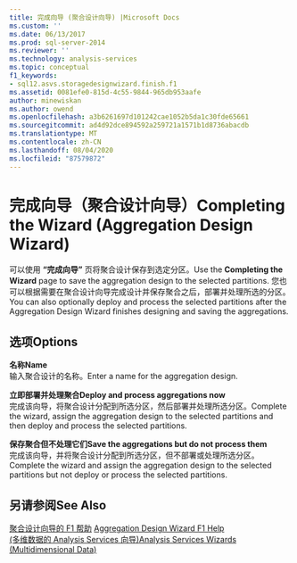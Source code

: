 ```yaml
---
title: 完成向导 (聚合设计向导) |Microsoft Docs
ms.custom: ''
ms.date: 06/13/2017
ms.prod: sql-server-2014
ms.reviewer: ''
ms.technology: analysis-services
ms.topic: conceptual
f1_keywords:
- sql12.asvs.storagedesignwizard.finish.f1
ms.assetid: 0081efe0-815d-4c55-9844-965db953aafe
author: minewiskan
ms.author: owend
ms.openlocfilehash: a3b6261697d101242cae1052b5da1c30fde65661
ms.sourcegitcommit: ad4d92dce894592a259721a1571b1d8736abacdb
ms.translationtype: MT
ms.contentlocale: zh-CN
ms.lasthandoff: 08/04/2020
ms.locfileid: "87579872"
---
```

# <a name="completing-the-wizard-aggregation-design-wizard"></a><span data-ttu-id="6fe27-102">完成向导（聚合设计向导）</span><span class="sxs-lookup"><span data-stu-id="6fe27-102">Completing the Wizard (Aggregation Design Wizard)</span></span>
  <span data-ttu-id="6fe27-103">可以使用 **“完成向导”** 页将聚合设计保存到选定分区。</span><span class="sxs-lookup"><span data-stu-id="6fe27-103">Use the **Completing the Wizard** page to save the aggregation design to the selected partitions.</span></span> <span data-ttu-id="6fe27-104">您也可以根据需要在聚合设计向导完成设计并保存聚合之后，部署并处理所选的分区。</span><span class="sxs-lookup"><span data-stu-id="6fe27-104">You can also optionally deploy and process the selected partitions after the Aggregation Design Wizard finishes designing and saving the aggregations.</span></span>  
  
## <a name="options"></a><span data-ttu-id="6fe27-105">选项</span><span class="sxs-lookup"><span data-stu-id="6fe27-105">Options</span></span>  
 <span data-ttu-id="6fe27-106">**名称**</span><span class="sxs-lookup"><span data-stu-id="6fe27-106">**Name**</span></span>  
 <span data-ttu-id="6fe27-107">输入聚合设计的名称。</span><span class="sxs-lookup"><span data-stu-id="6fe27-107">Enter a name for the aggregation design.</span></span>  
  
 <span data-ttu-id="6fe27-108">**立即部署并处理聚合**</span><span class="sxs-lookup"><span data-stu-id="6fe27-108">**Deploy and process aggregations now**</span></span>  
 <span data-ttu-id="6fe27-109">完成该向导，将聚合设计分配到所选分区，然后部署并处理所选分区。</span><span class="sxs-lookup"><span data-stu-id="6fe27-109">Complete the wizard, assign the aggregation design to the selected partitions and then deploy and process the selected partitions.</span></span>  
  
 <span data-ttu-id="6fe27-110">**保存聚合但不处理它们**</span><span class="sxs-lookup"><span data-stu-id="6fe27-110">**Save the aggregations but do not process them**</span></span>  
 <span data-ttu-id="6fe27-111">完成该向导，并将聚合设计分配到所选分区，但不部署或处理所选分区。</span><span class="sxs-lookup"><span data-stu-id="6fe27-111">Complete the wizard and assign the aggregation design to the selected partitions but not deploy or process the selected partitions.</span></span>  
  
## <a name="see-also"></a><span data-ttu-id="6fe27-112">另请参阅</span><span class="sxs-lookup"><span data-stu-id="6fe27-112">See Also</span></span>  
 <span data-ttu-id="6fe27-113">[聚合设计向导的 F1 帮助](aggregation-design-wizard-f1-help.md) </span><span class="sxs-lookup"><span data-stu-id="6fe27-113">[Aggregation Design Wizard F1 Help](aggregation-design-wizard-f1-help.md) </span></span>  
 [<span data-ttu-id="6fe27-114">&#40;多维数据的 Analysis Services 向导&#41;</span><span class="sxs-lookup"><span data-stu-id="6fe27-114">Analysis Services Wizards &#40;Multidimensional Data&#41;</span></span>](analysis-services-wizards-multidimensional-data.md)  
  
  
